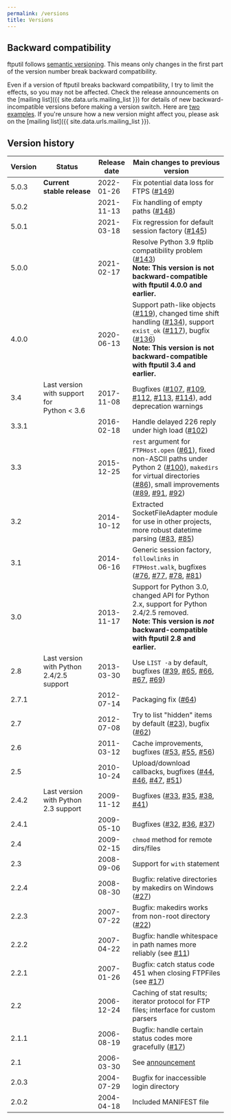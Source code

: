 ```yaml
---
permalink: /versions
title: Versions
---
```


## Backward compatibility

ftputil follows [semantic versioning](https://semver.org/). This means
only changes in the first part of the version number break backward
compatibility.

Even if a version of ftputil breaks backward compatibility, I try to
limit the effects, so you may not be affected. Check the release
announcements on the [mailing
list]({{ site.data.urls.mailing_list }}) for details of new
backward-incompatible versions before making a version switch. Here
are
[two](https://lists.sr.ht/~sschwarzer/ftputil/%3C29e84e80-a3dc-6508-f46f-d517a4192926%40sschwarzer.net%3E)
[examples](https://lists.sr.ht/~sschwarzer/ftputil/%3Cdf64c8ed-2a03-be3d-6bb0-236fc85c90a9%40sschwarzer.net%3E).
If you're unsure how a new version might affect you, please ask on the
[mailing list]({{ site.data.urls.mailing_list }}).

## Version history

| Version | Status | Release date | Main changes to previous version |
|---------|--------|--------------|----------------------------------|
| 5.0.3 | **Current stable release** | 2022-01-26 | Fix potential data loss for FTPS ([#149](https://todo.sr.ht/~sschwarzer/ftputil/149)) |
| 5.0.2 |  | 2021-11-13 | Fix handling of empty paths ([#148](https://todo.sr.ht/~sschwarzer/ftputil/148)) |
| 5.0.1 |  | 2021-03-18 | Fix regression for default session factory ([#145](https://todo.sr.ht/~sschwarzer/ftputil/145)) |
| 5.0.0 |  | 2021-02-17 | Resolve Python 3.9 ftplib compatibility problem ([#143](https://todo.sr.ht/~sschwarzer/ftputil/143)) <br> **Note: This version is not backward-compatible with ftputil 4.0.0 and earlier.** |
| 4.0.0 |  | 2020-06-13 | Support path-like objects ([#119](https://todo.sr.ht/~sschwarzer/ftputil/119)), changed time shift handling ([#134](https://todo.sr.ht/~sschwarzer/ftputil/134)), support `exist_ok` ([#117](https://todo.sr.ht/~sschwarzer/ftputil/117)), bugfix ([#136](https://todo.sr.ht/~sschwarzer/ftputil/136)) <br> **Note: This version is not backward-compatible with ftputil 3.4 and earlier.** |
| 3.4 | Last version with support for Python < 3.6 | 2017-11-08 | Bugfixes ([#107](https://todo.sr.ht/~sschwarzer/ftputil/107), [#109](https://todo.sr.ht/~sschwarzer/ftputil/109), [#112](https://todo.sr.ht/~sschwarzer/ftputil/112), [#113](https://todo.sr.ht/~sschwarzer/ftputil/113), [#114](https://todo.sr.ht/~sschwarzer/ftputil/114)), add deprecation warnings |
| 3.3.1 | | 2016-02-18 | Handle delayed 226 reply under high load ([#102](https://todo.sr.ht/~sschwarzer/ftputil/102)) |
| 3.3 | | 2015-12-25 | `rest` argument for `FTPHost.open` ([#61](https://todo.sr.ht/~sschwarzer/ftputil/61)), fixed non-ASCII paths under Python 2 ([#100](https://todo.sr.ht/~sschwarzer/ftputil/100)), `makedirs` for virtual directories ([#86](https://todo.sr.ht/~sschwarzer/ftputil/86)), small improvements ([#89](https://todo.sr.ht/~sschwarzer/ftputil/89), [#91](https://todo.sr.ht/~sschwarzer/ftputil/91), [#92](https://todo.sr.ht/~sschwarzer/ftputil/92)) |
| 3.2 | | 2014-10-12 | Extracted SocketFileAdapter module for use in other projects, more robust datetime parsing ([#83](https://todo.sr.ht/~sschwarzer/ftputil/83), [#85](https://todo.sr.ht/~sschwarzer/ftputil/85)) |
| 3.1 | | 2014-06-16 | Generic session factory, `followlinks` in `FTPHost.walk`, bugfixes ([#76](https://todo.sr.ht/~sschwarzer/ftputil/76), [#77](https://todo.sr.ht/~sschwarzer/ftputil/77), [#78](https://todo.sr.ht/~sschwarzer/ftputil/78), [#81](https://todo.sr.ht/~sschwarzer/ftputil/81)) |
| 3.0 | | 2013-11-17 | Support for Python 3.0, changed API for Python 2.x, support for Python 2.4/2.5 removed. <br> **Note: This version is *not* backward-compatible with ftputil 2.8 and earlier.** |
| 2.8 | Last version with Python 2.4/2.5 support | 2013-03-30 | Use `LIST -a` by default, bugfixes ([#39](https://todo.sr.ht/~sschwarzer/ftputil/39), [#65](https://todo.sr.ht/~sschwarzer/ftputil/65), [#66](https://todo.sr.ht/~sschwarzer/ftputil/66), [#67](https://todo.sr.ht/~sschwarzer/ftputil/67), [#69](https://todo.sr.ht/~sschwarzer/ftputil/69)) |
| 2.7.1 | | 2012-07-14 | Packaging fix ([#64](https://todo.sr.ht/~sschwarzer/ftputil/64)) |
| 2.7 | | 2012-07-08 | Try to list "hidden" items by default ([#23](https://todo.sr.ht/~sschwarzer/ftputil/23)), bugfix ([#62](https://todo.sr.ht/~sschwarzer/ftputil/62)) |
| 2.6 | | 2011-03-12 | Cache improvements, bugfixes ([#53](https://todo.sr.ht/~sschwarzer/ftputil/53), [#55](https://todo.sr.ht/~sschwarzer/ftputil/55), [#56](https://todo.sr.ht/~sschwarzer/ftputil/56)) |
| 2.5 | | 2010-10-24 | Upload/download callbacks, bugfixes ([#44](https://todo.sr.ht/~sschwarzer/ftputil/44), [#46](https://todo.sr.ht/~sschwarzer/ftputil/46), [#47](https://todo.sr.ht/~sschwarzer/ftputil/47), [#51](https://todo.sr.ht/~sschwarzer/ftputil/51)) |
| 2.4.2 | Last version with Python 2.3 support | 2009-11-12 | Bugfixes ([#33](https://todo.sr.ht/~sschwarzer/ftputil/33), [#35](https://todo.sr.ht/~sschwarzer/ftputil/35), [#38](https://todo.sr.ht/~sschwarzer/ftputil/38), [#41](https://todo.sr.ht/~sschwarzer/ftputil/41)) |
| 2.4.1 | | 2009-05-10 | Bugfixes ([#32](https://todo.sr.ht/~sschwarzer/ftputil/32), [#36](https://todo.sr.ht/~sschwarzer/ftputil/36), [#37](https://todo.sr.ht/~sschwarzer/ftputil/37)) |
| 2.4 | | 2009-02-15 | `chmod` method for remote dirs/files |
| 2.3 | | 2008-09-06 | Support for `with` statement |
| 2.2.4 | | 2008-08-30 | Bugfix: relative directories by makedirs on Windows ([#27](https://todo.sr.ht/~sschwarzer/ftputil/27)) |
| 2.2.3 | | 2007-07-22 | Bugfix: makedirs works from non-root directory ([#22](https://todo.sr.ht/~sschwarzer/ftputil/22)) |
| 2.2.2 | | 2007-04-22 | Bugfix: handle whitespace in path names more reliably (see [#11](https://todo.sr.ht/~sschwarzer/ftputil/11)) |
| 2.2.1 | | 2007-01-26 | Bugfix: catch status code 451 when closing FTPFiles (see [#17](https://todo.sr.ht/~sschwarzer/ftputil/17)) |
| 2.2 |  | 2006-12-24 | Caching of stat results; iterator protocol for FTP files; interface for custom parsers   |
| 2.1.1 | | 2006-08-19 | Bugfix: handle certain status codes more gracefully ([#17](https://todo.sr.ht/~sschwarzer/ftputil/17)) |
| 2.1 | | 2006-03-30 | See [announcement](https://lists.sr.ht/~sschwarzer/ftputil/%3C442C4F04.90002%40sschwarzer.net%3E) |
| 2.0.3 | | 2004-07-29 | Bugfix for inaccessible login directory |
| 2.0.2 | | 2004-04-18 | Included MANIFEST file |

